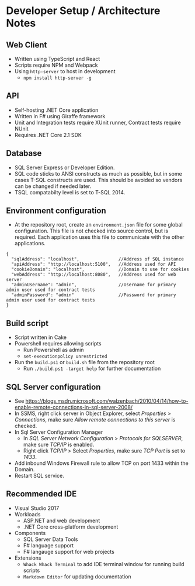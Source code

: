 # Developer Setup / Architecture Notes

## Web Client
- Written using TypeScript and React
- Scripts require NPM and Webpack
- Using `http-server` to host in development
    - `npm install http-server -g`

## API
- Self-hosting .NET Core application
- Written in F# using Giraffe framework
- Unit and Integration tests require XUnit runner, Contract tests require NUnit
- Requires .NET Core 2.1 SDK

## Database
- SQL Server Express or Developer Edition.
- SQL code sticks to ANSI constructs as much as possible, but in some cases T-SQL constructs are used. This should be avoided so vendors can be changed if needed later.
- TSQL compatabilty level is set to T-SQL 2014.

## Environment configuration
- At the repository root, create an `environment.json` file for some global configuration. This file is not checked into source control, but is required. Each application uses this file to communicate with the other applications.

```
{
  "sqlAddress": "localhost",               //Address of SQL instance
  "apiAddress": "http://localhost:5100",   //Address used for API
  "cookieDomain": "localhost",             //Domain to use for cookies
  "webAddress": "http://localhost:8080",   //Address used for web server
  "adminUsername": "admin",                //Username for primary admin user used for contract tests
  "adminPassword": "admin"                 //Password for primary admin user used for contract tests
}
```

## Build script
- Script written in Cake
- Powershell requires allowing scripts
    - Run Powershell as admin
    - `set-executionpolicy unrestricted`
- Run the `build.ps1` or `build.sh` file from the repository root
    - Run `./build.ps1 -target help` for further documentation

## SQL Server configuration
- See https://blogs.msdn.microsoft.com/walzenbach/2010/04/14/how-to-enable-remote-connections-in-sql-server-2008/
- In SSMS, right click server in Object Explorer, select _Properties_ > _Connections_, make sure _Allow remote connections to this server_ is checked.
- In Sql Server Configuration Manager 
    - In _SQL Server Network Configuration_ > _Protocols for SQLSERVER_, make sure _TCP/IP_ is enabled.
    - Right click _TCP/IP_ > Select _Properties_, make sure _TCP Port_ is set to _1433_.
- Add inbound Windows Firewall rule to allow TCP on port 1433 within the Domain.
- Restart SQL service.

## Recommended IDE
- Visual Studio 2017
- Workloads
  - ASP.NET and web development
  - .NET Core cross-platform development
- Components
  - SQL Server Data Tools
  - F# language support
  - F# langauge support for web projects
- Extensions
  - `Whack Whack Terminal` to add IDE terminal window for running build scripts
  - `Markdown Editor` for updating documentation